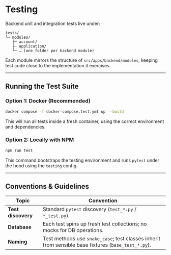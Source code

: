# Testing

Backend unit and integration tests live under:

```
tests/
└─ modules/
   ├─ account/
   ├─ application/
   └─ … (one folder per backend module)
```

Each module mirrors the structure of `src/apps/backend/modules`, keeping test code close to the implementation it exercises.

---

## Running the Test Suite

### Option 1: Docker (Recommended)

```bash
docker compose -f docker-compose.test.yml up --build
```

This will run all tests inside a fresh container, using the correct environment and dependencies.

### Option 2: Locally with NPM

```bash
npm run test
```

This command bootstraps the testing environment and runs `pytest` under the hood using the `testing` config.

---

## Conventions & Guidelines

| Topic              | Convention                                                                                          |
| ------------------ | --------------------------------------------------------------------------------------------------- |
| **Test discovery** | Standard `pytest` discovery (`test_*.py` / `*_test.py`).                                            |
| **Database**       | Each test spins up fresh test collections; no mocks for DB operations.                              |
| **Naming**         | Test methods use `snake_case`; test classes inherit from sensible base fixtures (`base_test_*.py`). |

